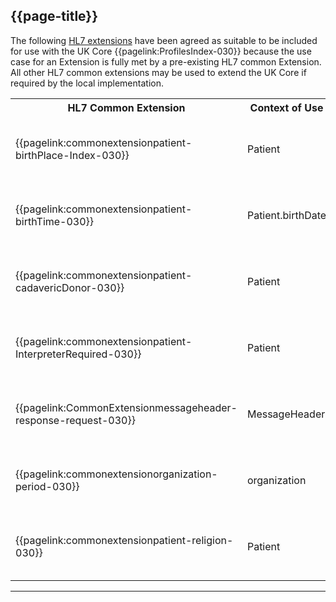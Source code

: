 ## {{page-title}}

The following <a href="http://hl7.org/fhir/extensibility-registry.html" target="_blank">HL7 extensions</a> have been agreed as suitable to be included for use with the UK Core {{pagelink:ProfilesIndex-030}} because the use case for an Extension is fully met by a pre-existing HL7 common Extension. All other HL7 common extensions may be used to extend the UK Core if required by the local implementation.

<table id="assets">
<tr>
<th>HL7 Common Extension</th>
<th>Context of Use</th>
<th>Related Profile</th>
<th>modifierExtension</th>
</tr>
<tr>
<td>{{pagelink:commonextensionpatient-birthPlace-Index-030}}</td>
<td>Patient</td>
<td>{{pagelink:Profile-Patient-fa365b29-79b9-4024-9b49-729ac15e401c}}</td>
<td>NO</td>
</tr>
<tr>
<td>{{pagelink:commonextensionpatient-birthTime-030}}</td>
<td>Patient.birthDate</td>
<td>{{pagelink:Profile-Patient-fa365b29-79b9-4024-9b49-729ac15e401c}}</td>
<td>NO</td>
</tr>
<tr>
<td>{{pagelink:commonextensionpatient-cadavericDonor-030}}</td>
<td>Patient</td>
<td>{{pagelink:Profile-Patient-fa365b29-79b9-4024-9b49-729ac15e401c}}</td>
<td>NO</td>
</tr>
<tr>
<td>{{pagelink:commonextensionpatient-InterpreterRequired-030}}</td>
<td>Patient</td>
<td>{{pagelink:Profile-Patient-fa365b29-79b9-4024-9b49-729ac15e401c}}</td>
<td>NO</td>
</tr>
<tr>
<td>{{pagelink:CommonExtensionmessageheader-response-request-030}}</td>
<td>MessageHeader</td>
<td>{{pagelink:Profile-MessageHeader-2af0a75b-3de6-42fa-8c05-03a0c1d142c5}}</td>
<td>NO</td>
</tr>
<tr>            
<td>{{pagelink:commonextensionorganization-period-030}}</td>
<td>organization</td>
<td>{{pagelink:Profile-Organization-3826477b-c49f-45cd-a6a4-a179826dd3a8}}</td>
<td>NO</td>
</tr>
<tr>
<td>{{pagelink:commonextensionpatient-religion-030}}</td>
<td>Patient</td>
<td>{{pagelink:Profile-Patient-fa365b29-79b9-4024-9b49-729ac15e401c}}</td>
<td>NO</td>
</tr>
</table>

---